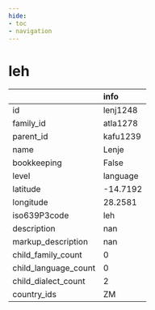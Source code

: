 ```yaml
---
hide:
- toc
- navigation
---
```

# leh
|                      | info     |
|:---------------------|:---------|
| id                   | lenj1248 |
| family_id            | atla1278 |
| parent_id            | kafu1239 |
| name                 | Lenje    |
| bookkeeping          | False    |
| level                | language |
| latitude             | -14.7192 |
| longitude            | 28.2581  |
| iso639P3code         | leh      |
| description          | nan      |
| markup_description   | nan      |
| child_family_count   | 0        |
| child_language_count | 0        |
| child_dialect_count  | 2        |
| country_ids          | ZM       |